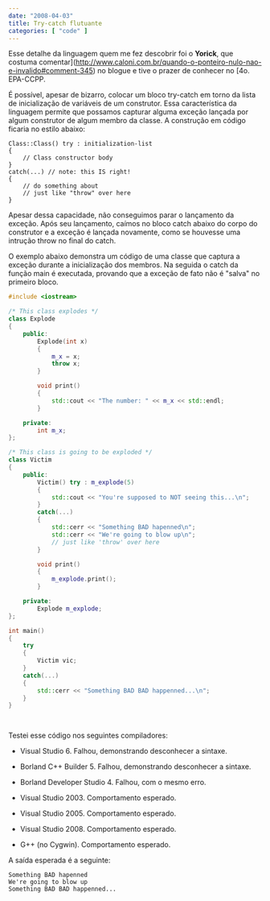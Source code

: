 ```yaml
---
date: "2008-04-03"
title: Try-catch flutuante
categories: [ "code" ]
---
```

Esse detalhe da linguagem quem me fez descobrir foi o **Yorick**, que costuma comentar](http://www.caloni.com.br/quando-o-ponteiro-nulo-nao-e-invalido#comment-345) no blogue e tive o prazer de conhecer no [4o. EPA-CCPP.

É possível, apesar de bizarro, colocar um bloco try-catch em torno da lista de inicialização de variáveis de um construtor. Essa característica da linguagem permite que possamos capturar alguma exceção lançada por algum construtor de algum membro da classe. A construção em código ficaria no estilo abaixo:

    
    Class::Class() try : initialization-list
    {
        // Class constructor body
    }
    catch(...) // note: this IS right!
    {
        // do something about
        // just like "throw" over here
    }

Apesar dessa capacidade, não conseguimos parar o lançamento da exceção. Após seu lançamento, caímos no bloco catch abaixo do corpo do construtor e a exceção é lançada novamente, como se houvesse uma intrução throw no final do catch.

O exemplo abaixo demonstra um código de uma classe que captura a exceção durante a inicialização dos membros. Na seguida o catch da função main é executada, provando que a exceção de fato não é "salva" no primeiro bloco.

```cpp
#include <iostream>

/* This class explodes */
class Explode
{
	public:
		Explode(int x) 
		{
			m_x = x;
			throw x;
		}

		void print()
		{
			std::cout << "The number: " << m_x << std::endl;
		}

	private:
		int m_x;
};

/* This class is going to be exploded */
class Victim
{
	public:
		Victim() try : m_explode(5)
		{
			std::cout << "You're supposed to NOT seeing this...\n";
		}
		catch(...) 
		{ 
			std::cerr << "Something BAD hapenned\n";
			std::cerr << "We're going to blow up\n";
			// just like 'throw' over here
		}

		void print()
		{
			m_explode.print();
		}

	private:
		Explode m_explode;
};

int main()
{
	try
	{
		Victim vic;
	}
	catch(...)
	{
		std::cerr << "Something BAD BAD happenned...\n";
	}
}

 

```

Testei esse código nos seguintes compiladores:

    
  * Visual Studio 6. Falhou, demonstrando desconhecer a sintaxe.

    
  * Borland C++ Builder 5. Falhou, demonstrando desconhecer a sintaxe.

    
  * Borland Developer Studio 4. Falhou, com o mesmo erro.

    
  * Visual Studio 2003. Comportamento esperado.

    
  * Visual Studio 2005. Comportamento esperado.

    
  * Visual Studio 2008. Comportamento esperado.

    
  * G++ (no Cygwin). Comportamento esperado.

A saída esperada é a seguinte:

    
    Something BAD hapenned
    We're going to blow up
    Something BAD BAD happenned...
